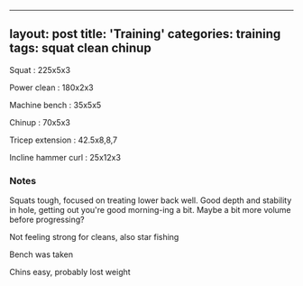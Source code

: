   ---
layout: post
title:  'Training'
categories: training
tags: squat clean chinup
---

Squat : 225x5x3

Power clean : 180x2x3

Machine bench : 35x5x5

Chinup  : 70x5x3

Tricep extension : 42.5x8,8,7

Incline hammer curl : 25x12x3

### Notes

Squats tough, focused on treating lower back well. Good depth and stability in hole, getting out you're good morning-ing a bit. Maybe a bit more volume before progressing?

Not feeling strong for cleans, also star fishing

Bench was taken

Chins easy, probably lost weight
